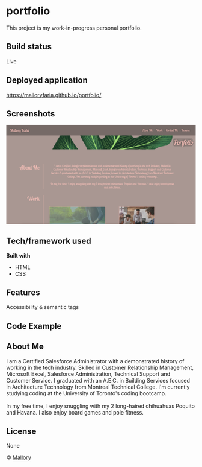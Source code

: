 # portfolio
This project is my work-in-progress personal portfolio.

## Build status

Live

## Deployed application
https://malloryfaria.github.io/portfolio/
 
## Screenshots

![landing page of portfolio ](/assets/images/ReadMeScreenshot.jpg?raw=true "Landing Page")

## Tech/framework used

<b>Built with</b>
- HTML
- CSS

## Features
Accessibility & semantic tags

## Code Example

<!-- about me section begins -->
<section id="about-me" class="about-me">
    <div class="flex-row-title">
      <h2 class="section-title primary-border">
        About Me
      </h2>
    </div>
    <div class="paragraph">
      <p>
        I am a Certified Salesforce Administrator with a demonstrated history of working in the tech industry. Skilled in Customer
        Relationship Management, Microsoft Excel, Salesforce Administration, Technical Support and Customer
        Service. I graduated with an A.E.C. in Building Services focused in Architecture
        Technology from Montreal Technical College. 
        I'm currently studying coding at the University of Toronto's coding bootcamp.
      <br />
      <br />
        In my free time, I enjoy snuggling with my 2 long-haired chihuahuas Poquito and Havana. I also enjoy board games
        and pole fitness. 
      </p>
    </div>
</section>
<!-- about me section ends -->  


## License
None

© [Mallory](https://github.com/malloryfaria)

